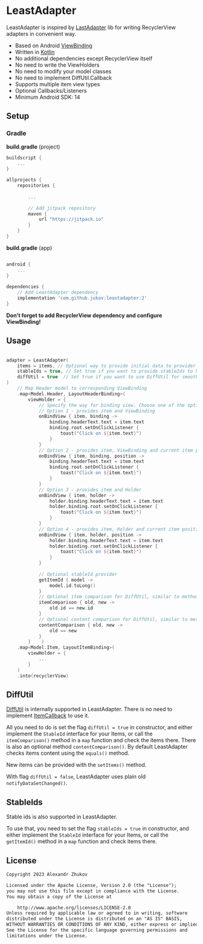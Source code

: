 # LeastAdapter

LeastAdapter is inspired by [LastAdapter](https://github.com/nitrico/LastAdapter) lib for writing
RecyclerView adapters in convenient way.

* Based on Android [ViewBinding](https://developer.android.com/topic/libraries/view-binding)
* Written in [Kotlin](http://kotlinlang.org)
* No additional dependencies except RecyclerView itself
* No need to write the ViewHolders
* No need to modify your model classes
* No need to implement DiffUtil.Callback
* Supports multiple item view types
* Optional Callbacks/Listeners
* Minimum Android SDK: 14

## Setup

### Gradle

**build.gradle** (project)

```gradle
buildscript {
    ...
}

allprojects {
    repositories {
    
        ...
        
        // Add jitpack repository
        maven {
            url "https://jitpack.io"  
        }
    }
}
```

**build.gradle** (app)

```gradle

android {
    ...
}
  
dependencies {
    // Add LeastAdapter dependency
    implementation 'com.github.jukov:leastadapter:2'
}
```

**Don't forget to add RecyclerView dependency and configure ViewBinding!**

## Usage

```kotlin

adapter = LeastAdapter(
    items = items, // Optional way to provide initial data to provider
    stableIds = true, // Set true if you want to provide stableIds to RecyclerView
    diffUtil = true  // Set true if you want to use DiffUtil for smooth updates
)
    // Map Header model to corresponding ViewBinding
    .map<Model.Header, LayoutHeaderBinding>(
        viewHolder = {
            // Specify the way for binding view. Choose one of the options:
            // Option 1 - provides item and ViewBinding
            onBindView { item, binding ->
                binding.headerText.text = item.text
                binding.root.setOnClickListener {
                    toast("Click on ${item.text}")
                }
            }
            // Option 2 - provides item, ViewBinding and current item position
            onBindView { item, binding, position ->
                binding.headerText.text = item.text
                binding.root.setOnClickListener {
                    toast("Click on ${item.text}")
                }
            }
            // Option 3 - provides item and Holder
            onBindView { item, holder ->
                holder.binding.headerText.text = item.text
                holder.binding.root.setOnClickListener {
                    toast("Click on ${item.text}")
                }
            }
            // Option 4 - provides item, Holder and current item position
            onBindView { item, holder, position ->
                holder.binding.headerText.text = item.text
                holder.binding.root.setOnClickListener {
                    toast("Click on ${item.text}")
                }
            }
            
            // Optional stableId provider
            getItemId { model ->
                model.id.toLong()
            }
            // Optional item comparison for DiffUtil, similar to method DiffUtil.Callback.areItemsTheSame()
            itemComparison { old, new ->  
                old.id == new.id
            }
            // Optional content comparison for DiffUtil, similar to method DiffUtil.Callback.areContentsTheSame()
            contentComparison { old, new ->
                old == new
            }
        }    )
    .map<Model.Item, LayoutItemBinding>(
        viewHolder = {
            ...
        }
    )
    .into(recyclerView)

```

## DiffUtil

[DiffUtil](https://developer.android.com/reference/androidx/recyclerview/widget/DiffUtil) is internally supported in LeastAdapter. There is no need to implement [ItemCallback](https://developer.android.com/reference/androidx/recyclerview/widget/DiffUtil.ItemCallback) to use it.

All you need to do is set the flag `diffUtil = true` in constructor, and either implement the `StableId` interface for your Items, or call the `itemComparison()` method in a `map` function and check the items there.
There is also an optional method `contentComparison()`. By default LeastAdapter checks items content using the `equals()` method.

New items can be provided with the `setItems()` method.

With flag `diffUtil = false`, LeastAdapter uses plain old `notifyDataSetChanged()`.

## StableIds

Stable ids is also supported in LeastAdapter.

To use that, you need to set the flag `stableIds = true` in constructor, and either implement the `StableId` interface for your Items, or call the `getItemId()` method in a `map` function and check items there.

## License

```txt
Copyright 2023 Alexandr Zhukov 

Licensed under the Apache License, Version 2.0 (the "License");
you may not use this file except in compliance with the License.
You may obtain a copy of the License at

    http://www.apache.org/licenses/LICENSE-2.0
Unless required by applicable law or agreed to in writing, software
distributed under the License is distributed on an "AS IS" BASIS,
WITHOUT WARRANTIES OR CONDITIONS OF ANY KIND, either express or implied.
See the License for the specific language governing permissions and
limitations under the License.
```